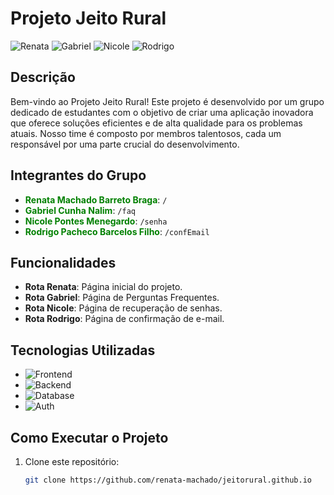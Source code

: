 # Projeto Jeito Rural

![Renata](https://img.shields.io/badge/build-passing-brightgreen)
![Gabriel](https://img.shields.io/badge/license-MIT-blue)
![Nicole](https://img.shields.io/badge/contributors-4-yellow)
![Rodrigo](https://img.shields.io/badge/contributors-4-pink)

## Descrição

Bem-vindo ao Projeto Jeito Rural! Este projeto é desenvolvido por um grupo dedicado de estudantes com o objetivo de criar uma aplicação inovadora que oferece soluções eficientes e de alta qualidade para os problemas atuais. Nosso time é composto por membros talentosos, cada um responsável por uma parte crucial do desenvolvimento.

## Integrantes do Grupo

- <span style="color:green">**Renata Machado Barreto Braga**</span>: `/`
- <span style="color:green">**Gabriel Cunha Nalim**</span>: `/faq`
- <span style="color:green">**Nicole Pontes Menegardo**</span>: `/senha`
- <span style="color:green">**Rodrigo Pacheco Barcelos Filho**</span>: `/confEmail`

## Funcionalidades

- **Rota Renata**: Página inicial do projeto.
- **Rota Gabriel**: Página de Perguntas Frequentes.
- **Rota Nicole**: Página de recuperação de senhas.
- **Rota Rodrigo**: Página de confirmação de e-mail.

## Tecnologias Utilizadas

- ![Frontend](https://img.shields.io/badge/frontend-React-blue)
- ![Backend](https://img.shields.io/badge/backend-Node.js-green)
- ![Database](https://img.shields.io/badge/database-MongoDB-brightgreen)
- ![Auth](https://img.shields.io/badge/auth-JWT-yellow)

## Como Executar o Projeto

1. Clone este repositório:
   ```sh
   git clone https://github.com/renata-machado/jeitorural.github.io
